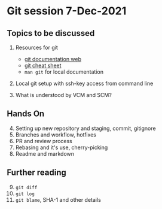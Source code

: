 # Git session 7-Dec-2021

## Topics to be discussed

1. Resources for git

   - [git documentation web](https://git-scm.com/docs)
   - [git cheat sheet](https://training.github.com/downloads/github-git-cheat-sheet.pdf)
   - `man git` for local documentation

2. Local git setup with ssh-key access from command line
3. What is understood by VCM and SCM?

## Hands On

4. Setting up new repository and staging, commit, gitignore
5. Branches and workflow, hotfixes
6. PR and review process
7. Rebasing and it's use, cherry-picking
8. Readme and markdown

## Further reading

9. `git diff`
10. `git log`
11. `git blame`, SHA-1 and other details
